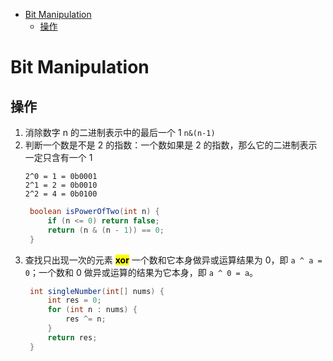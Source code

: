 
<!-- @import "[TOC]" {cmd="toc" depthFrom=1 depthTo=6 orderedList=false} -->

<!-- code_chunk_output -->

- [Bit Manipulation](#bit-manipulation)
  - [操作](#操作)

<!-- /code_chunk_output -->


# Bit Manipulation 
## 操作
1. 消除数字 n 的二进制表示中的最后一个 1
   `n&(n-1)`
2. 判断一个数是不是 2 的指数：一个数如果是 2 的指数，那么它的二进制表示一定只含有一个 1
   ```
   2^0 = 1 = 0b0001
   2^1 = 2 = 0b0010
   2^2 = 4 = 0b0100
   ```
   ``` java
    boolean isPowerOfTwo(int n) {
        if (n <= 0) return false;
        return (n & (n - 1)) == 0;
    }
   ```
3. 查找只出现一次的元素 <mark>**xor**</mark>
   一个数和它本身做异或运算结果为 0，即 `a ^ a = 0`；一个数和 0 做异或运算的结果为它本身，即 `a ^ 0 = a`。
   ``` java
    int singleNumber(int[] nums) {
        int res = 0;
        for (int n : nums) {
            res ^= n;
        }
        return res;
    }
   ```
